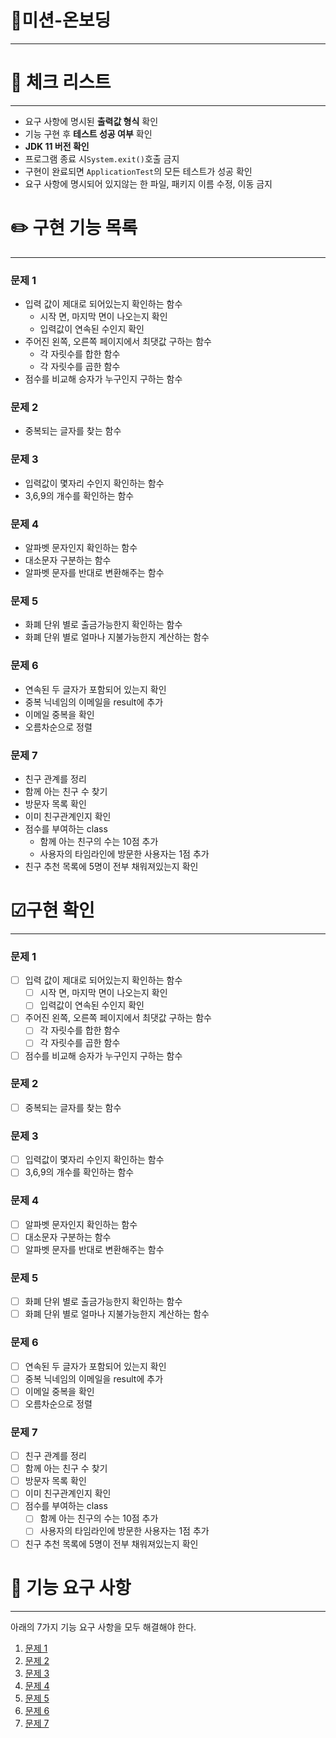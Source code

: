 # 🚀미션-온보딩

---

# 🚨 체크 리스트

---

- 요구 사항에 명시된 **출력값 형식** 확인
- 기능 구현 후 **테스트 성공 여부** 확인
- **JDK 11 버전 확인**
- 프로그램 종료 시`System.exit()`호출 금지
- 구현이 완료되면 `ApplicationTest`의 모든 테스트가 성공 확인
- 요구 사항에 명시되어 있지않는 한 파일, 패키지 이름 수정, 이동 금지

# ✏️ 구현 기능 목록

---

### 문제 1

- 입력 값이 제대로 되어있는지 확인하는 함수
    - 시작 면, 마지막 면이 나오는지 확인
    - 입력값이 연속된 수인지 확인
- 주어진 왼쪽, 오른쪽 페이지에서 최댓값 구하는 함수
    - 각 자릿수를 합한 함수
    - 각 자릿수를 곱한 함수
- 점수를 비교해 승자가 누구인지 구하는 함수

### 문제 2

- 중복되는 글자를 찾는 함수

### 문제 3

- 입력값이 몇자리 수인지 확인하는 함수
- 3,6,9의 개수를 확인하는 함수

### 문제 4

- 알파벳 문자인지 확인하는 함수
- 대소문자 구분하는 함수
- 알파벳 문자를 반대로 변환해주는 함수

### 문제 5

- 화폐 단위 별로 출금가능한지 확인하는 함수
- 화폐 단위 별로 얼마나 지불가능한지 계산하는 함수

### 문제 6

- 연속된 두 글자가 포함되어 있는지 확인
- 중복 닉네임의 이메일을 result에 추가
- 이메일 중복을 확인
- 오름차순으로 정렬

### 문제 7

- 친구 관계를 정리
- 함께 아는 친구 수 찾기
- 방문자 목록 확인
- 이미 친구관계인지 확인
- 점수를 부여하는 class
    - 함께 아는 친구의 수는 10점 추가
    - 사용자의 타임라인에 방문한 사용자는 1점 추가
- 친구 추천 목록에 5명이 전부 채워져있는지 확인

# ☑구현 확인

---

### 문제 1

- [ ]  입력 값이 제대로 되어있는지 확인하는 함수
    - [ ]  시작 면, 마지막 면이 나오는지 확인
    - [ ]  입력값이 연속된 수인지 확인

- [ ]  주어진 왼쪽, 오른쪽 페이지에서 최댓값 구하는 함수
    - [ ]  각 자릿수를 합한 함수
    - [ ]  각 자릿수를 곱한 함수
    
- [ ]  점수를 비교해 승자가 누구인지 구하는 함수

### 문제 2

- [ ]  중복되는 글자를 찾는 함수

### 문제 3

- [ ]  입력값이 몇자리 수인지 확인하는 함수
- [ ]  3,6,9의 개수를 확인하는 함수

### 문제 4

- [ ]  알파벳 문자인지 확인하는 함수
- [ ]  대소문자 구분하는 함수
- [ ]  알파벳 문자를 반대로 변환해주는 함수

### 문제 5

- [ ]  화폐 단위 별로 출금가능한지 확인하는 함수
- [ ]  화폐 단위 별로 얼마나 지불가능한지 계산하는 함수

### 문제 6

- [ ]  연속된 두 글자가 포함되어 있는지 확인
- [ ]  중복 닉네임의 이메일을 result에 추가
- [ ]  이메일 중복을 확인
- [ ]  오름차순으로 정렬

### 문제 7

- [ ]  친구 관계를 정리
- [ ]  함께 아는 친구 수 찾기
- [ ]  방문자 목록 확인
- [ ]  이미 친구관계인지 확인
- [ ]  점수를 부여하는 class
    - [ ]  함께 아는 친구의 수는 10점 추가
    - [ ]  사용자의 타임라인에 방문한 사용자는 1점 추가
- [ ]  친구 추천 목록에 5명이 전부 채워져있는지 확인

# 🚀 기능  요구 사항

---

아래의 7가지 기능 요구 사항을 모두 해결해야 한다.

1. [문제 1](https://github.com/HANITZ/java-onboarding/blob/main/docs/PROBLEM1.md)
2. [문제 2](https://github.com/HANITZ/java-onboarding/blob/main/docs/PROBLEM2.md)
3. [문제 3](https://github.com/HANITZ/java-onboarding/blob/main/docs/PROBLEM3.md)
4. [문제 4](https://github.com/HANITZ/java-onboarding/blob/main/docs/PROBLEM4.md)
5. [문제 5](https://github.com/HANITZ/java-onboarding/blob/main/docs/PROBLEM5.md)
6. [문제 6](https://github.com/HANITZ/java-onboarding/blob/main/docs/PROBLEM6.md)
7. [문제 7](https://github.com/HANITZ/java-onboarding/blob/main/docs/PROBLEM7.md)